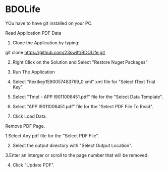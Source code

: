# BDOLife
YOu have to have git installed on your PC.

Read Application PDF Data
1. Clone the Application by typing: 

git clone https://github.com/23swift/BDOLife.git

2. Right Click on the Solution and Select "Restore Nuget Packages" 
3. Run The Application

4. Select "itextkey1590057483769_0.xml" xml file for "Select IText Trial Key".
5. Select "Tmpl - APP I9011006451.pdf" file for the "Select Data Template".
6. Select "APP I9011006451.pdf" file for the "Select PDF File To Read".
7. Click Load Data.

Remove PDF Page.

1.Select Any pdf file for the "Select PDF File".

2. Select the output directory with "Select Output Location".

3.Enter an interger or scroll to the page number that will be removed.

4. Click "Update PDF".
